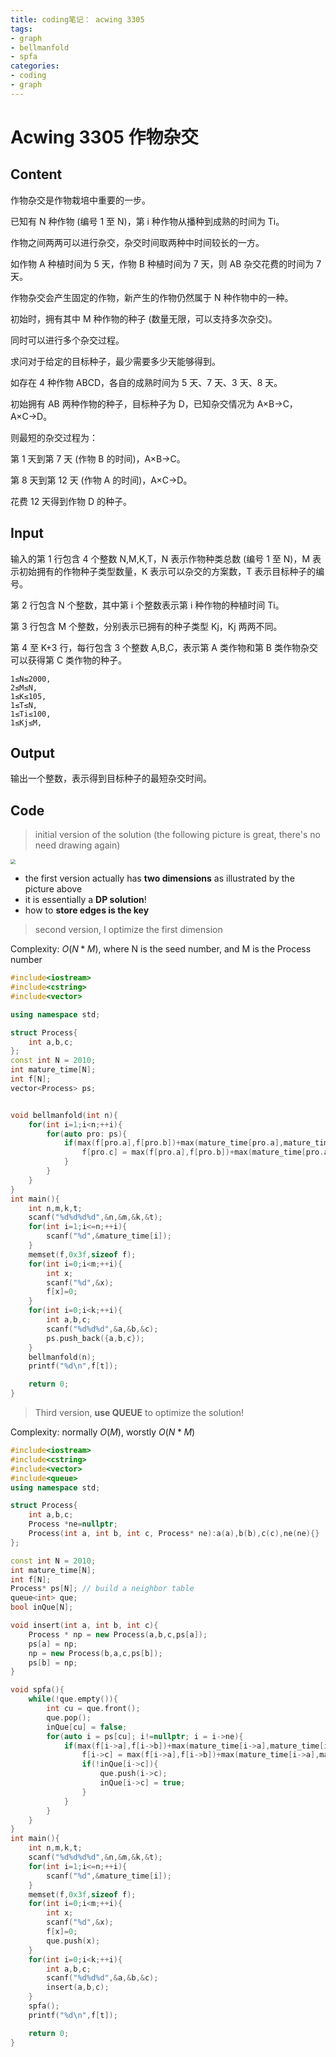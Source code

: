 ```yaml
---
title: coding笔记： acwing 3305
tags: 
- graph
- bellmanfold
- spfa
categories:
- coding
- graph
---
```


# Acwing 3305 作物杂交

## Content

作物杂交是作物栽培中重要的一步。

已知有 N 种作物 (编号 1 至 N)，第 i 种作物从播种到成熟的时间为 Ti。

作物之间两两可以进行杂交，杂交时间取两种中时间较长的一方。

如作物 A 种植时间为 5 天，作物 B 种植时间为 7 天，则 AB 杂交花费的时间为 7 天。

作物杂交会产生固定的作物，新产生的作物仍然属于 N 种作物中的一种。

初始时，拥有其中 M 种作物的种子 (数量无限，可以支持多次杂交)。

同时可以进行多个杂交过程。

求问对于给定的目标种子，最少需要多少天能够得到。

如存在 4 种作物 ABCD，各自的成熟时间为 5 天、7 天、3 天、8 天。

初始拥有 AB 两种作物的种子，目标种子为 D，已知杂交情况为 A×B→C，A×C→D。

则最短的杂交过程为：

第 1 天到第 7 天 (作物 B 的时间)，A×B→C。

第 8 天到第 12 天 (作物 A 的时间)，A×C→D。

花费 12 天得到作物 D 的种子。

## Input

输入的第 1 行包含 4 个整数 N,M,K,T，N 表示作物种类总数 (编号 1 至 N)，M 表示初始拥有的作物种子类型数量，K 表示可以杂交的方案数，T 表示目标种子的编号。

第 2 行包含 N 个整数，其中第 i 个整数表示第 i 种作物的种植时间 Ti。

第 3 行包含 M 个整数，分别表示已拥有的种子类型 Kj，Kj 两两不同。

第 4 至 K+3 行，每行包含 3 个整数 A,B,C，表示第 A 类作物和第 B 类作物杂交可以获得第 C 类作物的种子。

```
1≤N≤2000,
2≤M≤N,
1≤K≤105,
1≤T≤N,
1≤Ti≤100,
1≤Kj≤M,
```

## Output

输出一个整数，表示得到目标种子的最短杂交时间。

## Code

> initial version of the solution (the following picture is great, there's no need drawing again)

<img src="https://raw.githubusercontent.com/coelien/image-hosting/master/img/202303202128508.png" style="zoom:50%;" />

- the first version actually has **two dimensions** as illustrated by the picture above
- it is essentially a **DP solution**!
- how to **store edges is the key**

>second version, I optimize the first dimension

Complexity: $O(N*M)$, where N is the seed number, and M is the Process number

```c++
#include<iostream>
#include<cstring>
#include<vector>

using namespace std;

struct Process{
	int a,b,c;
};
const int N = 2010;
int mature_time[N];
int f[N];
vector<Process> ps;


void bellmanfold(int n){
	for(int i=1;i<n;++i){
		for(auto pro: ps){
			if(max(f[pro.a],f[pro.b])+max(mature_time[pro.a],mature_time[pro.b])<f[pro.c]){
				f[pro.c] = max(f[pro.a],f[pro.b])+max(mature_time[pro.a],mature_time[pro.b]);
			}
		}
	}
}
int main(){
	int n,m,k,t;
	scanf("%d%d%d%d",&n,&m,&k,&t);
	for(int i=1;i<=n;++i){
		scanf("%d",&mature_time[i]);
	}
	memset(f,0x3f,sizeof f);
	for(int i=0;i<m;++i){
		int x;
		scanf("%d",&x);
		f[x]=0;
	}
	for(int i=0;i<k;++i){
		int a,b,c;
		scanf("%d%d%d",&a,&b,&c);
		ps.push_back({a,b,c});
	}
	bellmanfold(n);
	printf("%d\n",f[t]);

	return 0;
}
```

> Third version, **use QUEUE** to optimize the solution!

Complexity: normally $O(M)$, worstly $O(N*M)$

```c++
#include<iostream>
#include<cstring>
#include<vector>
#include<queue>
using namespace std;

struct Process{
	int a,b,c;
	Process *ne=nullptr;
	Process(int a, int b, int c, Process* ne):a(a),b(b),c(c),ne(ne){}
};

const int N = 2010;
int mature_time[N];
int f[N];
Process* ps[N]; // build a neighbor table
queue<int> que;
bool inQue[N];

void insert(int a, int b, int c){
	Process * np = new Process(a,b,c,ps[a]);
	ps[a] = np;
	np = new Process(b,a,c,ps[b]);
	ps[b] = np;
}

void spfa(){
	while(!que.empty()){
		int cu = que.front();
		que.pop();
		inQue[cu] = false;
		for(auto i = ps[cu]; i!=nullptr; i = i->ne){
			if(max(f[i->a],f[i->b])+max(mature_time[i->a],mature_time[i->b])<f[i->c]){
				f[i->c] = max(f[i->a],f[i->b])+max(mature_time[i->a],mature_time[i->b]);
				if(!inQue[i->c]){
					que.push(i->c);
					inQue[i->c] = true;
				}
			}
		}
	}
}
int main(){
	int n,m,k,t;
	scanf("%d%d%d%d",&n,&m,&k,&t);
	for(int i=1;i<=n;++i){
		scanf("%d",&mature_time[i]);
	}
	memset(f,0x3f,sizeof f);
	for(int i=0;i<m;++i){
		int x;
		scanf("%d",&x);
		f[x]=0;
		que.push(x);
	}
	for(int i=0;i<k;++i){
		int a,b,c;
		scanf("%d%d%d",&a,&b,&c);
		insert(a,b,c);
	}
	spfa();
	printf("%d\n",f[t]);

	return 0;
}
```

